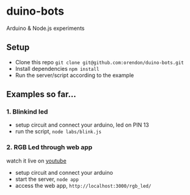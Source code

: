 # duino-bots
Arduino &amp; Node.js experiments

## Setup
* Clone this repo `git clone git@github.com:orendon/duino-bots.git`
* Install dependencies `npm install`
* Run the server/script according to the example

## Examples so far...

### 1. Blinkind led
* setup circuit and connect your arduino, led on PIN 13
* run the script, `node labs/blink.js`

### 2. RGB Led through web app
watch it live on [youtube](http://www.youtube.com/watch?v=c3o9VuWy7ls)
* setup circuit and connect your arduino
* start the server, `node app`
* access the web app, `http://localhost:3000/rgb_led/`
